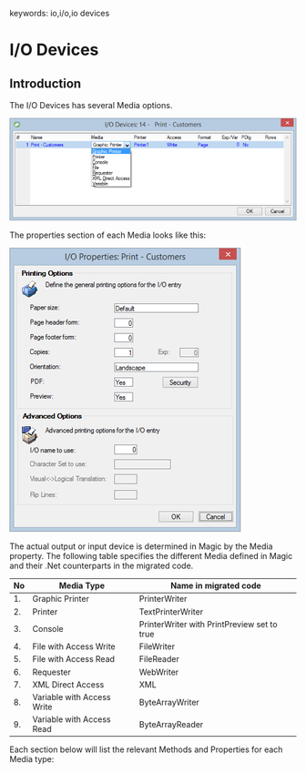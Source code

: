 ﻿keywords: io,i/o,io devices
# I/O Devices

## Introduction
The I/O Devices has several Media options.

![](iodevice.png)

The properties section of each Media looks like this:

![](ioproperties.png)

The actual output or input device is determined in Magic by the Media property. The following table specifies the different Media defined in Magic and their .Net counterparts in the migrated code.

| No 	| Media Type                 	| Name in migrated code                       	|
|----	|----------------------------	|---------------------------------------------	|
| 1. 	| Graphic Printer            	| PrinterWriter                               	|
| 2. 	| Printer                    	| TextPrinterWriter                           	|
| 3. 	| Console                    	| PrinterWriter with PrintPreview set to true 	|
| 4. 	| File with Access Write     	| FileWriter                                  	|
| 5. 	| File with Access Read      	| FileReader                                  	|
| 6. 	| Requester                  	| WebWriter                                   	|
| 7. 	| XML Direct Access          	| XML                                         	|
| 8. 	| Variable with Access Write 	| ByteArrayWriter                             	|
| 9. 	| Variable with Access Read  	| ByteArrayReader                             	|

Each section below will list the relevant Methods and Properties for each Media type:



